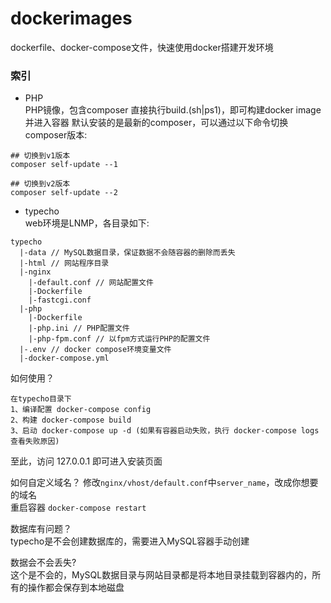 # dockerimages
dockerfile、docker-compose文件，快速使用docker搭建开发环境

### 索引
- PHP  
PHP镜像，包含composer
直接执行build.(sh|ps1)，即可构建docker image并进入容器
默认安装的是最新的composer，可以通过以下命令切换composer版本:
```
## 切换到v1版本
composer self-update --1

## 切换到v2版本
composer self-update --2
```

- typecho  
web环境是LNMP，各目录如下:
```$xslt
typecho
  |-data // MySQL数据目录，保证数据不会随容器的删除而丢失
  |-html // 网站程序目录
  |-nginx
    |-default.conf // 网站配置文件
    |-Dockerfile
    |-fastcgi.conf
  |-php
    |-Dockerfile
    |-php.ini // PHP配置文件
    |-php-fpm.conf // 以fpm方式运行PHP的配置文件
  |-.env // docker compose环境变量文件
  |-docker-compose.yml
```
  
如何使用？
```$xslt
在typecho目录下
1、编译配置 docker-compose config
2、构建 docker-compose build
3、启动 docker-compose up -d (如果有容器启动失败，执行 docker-compose logs 查看失败原因)
```
至此，访问 127.0.0.1 即可进入安装页面
  
如何自定义域名？
修改`nginx/vhost/default.conf`中`server_name`，改成你想要的域名  
重启容器 `docker-compose restart`  
  
数据库有问题？  
typecho是不会创建数据库的，需要进入MySQL容器手动创建

数据会不会丢失?  
这个是不会的，MySQL数据目录与网站目录都是将本地目录挂载到容器内的，所有的操作都会保存到本地磁盘
